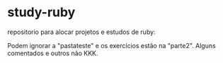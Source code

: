 # study-ruby
repositorio para alocar projetos e estudos de ruby:
 
Podem ignorar a "pastateste" e os exercícios estão na "parte2". Alguns comentados e outros não KKK.
